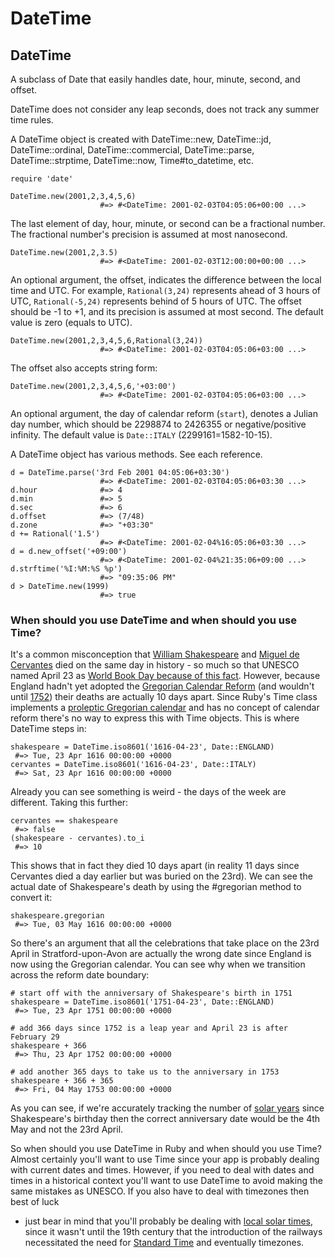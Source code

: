 # DateTime

## DateTime

A subclass of Date that easily handles date, hour, minute, second, and offset.

DateTime does not consider any leap seconds, does not track any summer time
rules.

A DateTime object is created with DateTime::new, DateTime::jd,
DateTime::ordinal, DateTime::commercial, DateTime::parse, DateTime::strptime,
DateTime::now, Time#to_datetime, etc.

    require 'date'

    DateTime.new(2001,2,3,4,5,6)
                        #=> #<DateTime: 2001-02-03T04:05:06+00:00 ...>

The last element of day, hour, minute, or second can be a fractional number.
The fractional number's precision is assumed at most nanosecond.

    DateTime.new(2001,2,3.5)
                        #=> #<DateTime: 2001-02-03T12:00:00+00:00 ...>

An optional argument, the offset, indicates the difference between the local
time and UTC. For example, `Rational(3,24)` represents ahead of 3 hours of
UTC, `Rational(-5,24)` represents behind of 5 hours of UTC. The offset should
be -1 to +1, and its precision is assumed at most second. The default value is
zero (equals to UTC).

    DateTime.new(2001,2,3,4,5,6,Rational(3,24))
                        #=> #<DateTime: 2001-02-03T04:05:06+03:00 ...>

The offset also accepts string form:

    DateTime.new(2001,2,3,4,5,6,'+03:00')
                        #=> #<DateTime: 2001-02-03T04:05:06+03:00 ...>

An optional argument, the day of calendar reform (`start`), denotes a Julian
day number, which should be 2298874 to 2426355 or negative/positive infinity.
The default value is `Date::ITALY` (2299161=1582-10-15).

A DateTime object has various methods. See each reference.

    d = DateTime.parse('3rd Feb 2001 04:05:06+03:30')
                        #=> #<DateTime: 2001-02-03T04:05:06+03:30 ...>
    d.hour              #=> 4
    d.min               #=> 5
    d.sec               #=> 6
    d.offset            #=> (7/48)
    d.zone              #=> "+03:30"
    d += Rational('1.5')
                        #=> #<DateTime: 2001-02-04%16:05:06+03:30 ...>
    d = d.new_offset('+09:00')
                        #=> #<DateTime: 2001-02-04%21:35:06+09:00 ...>
    d.strftime('%I:%M:%S %p')
                        #=> "09:35:06 PM"
    d > DateTime.new(1999)
                        #=> true

### When should you use DateTime and when should you use Time?

It's a common misconception that [William
Shakespeare](http://en.wikipedia.org/wiki/William_Shakespeare) and [Miguel de
Cervantes](http://en.wikipedia.org/wiki/Miguel_de_Cervantes) died on the same
day in history - so much so that UNESCO named April 23 as [World Book Day
because of this fact](http://en.wikipedia.org/wiki/World_Book_Day). However,
because England hadn't yet adopted the [Gregorian Calendar
Reform](http://en.wikipedia.org/wiki/Gregorian_calendar#Gregorian_reform) (and
wouldn't until
[1752](http://en.wikipedia.org/wiki/Calendar_(New_Style)_Act_1750)) their
deaths are actually 10 days apart. Since Ruby's Time class implements a
[proleptic Gregorian
calendar](http://en.wikipedia.org/wiki/Proleptic_Gregorian_calendar) and has
no concept of calendar reform there's no way to express this with Time
objects. This is where DateTime steps in:

    shakespeare = DateTime.iso8601('1616-04-23', Date::ENGLAND)
     #=> Tue, 23 Apr 1616 00:00:00 +0000
    cervantes = DateTime.iso8601('1616-04-23', Date::ITALY)
     #=> Sat, 23 Apr 1616 00:00:00 +0000

Already you can see something is weird - the days of the week are different.
Taking this further:

    cervantes == shakespeare
     #=> false
    (shakespeare - cervantes).to_i
     #=> 10

This shows that in fact they died 10 days apart (in reality 11 days since
Cervantes died a day earlier but was buried on the 23rd). We can see the
actual date of Shakespeare's death by using the #gregorian method to convert
it:

    shakespeare.gregorian
     #=> Tue, 03 May 1616 00:00:00 +0000

So there's an argument that all the celebrations that take place on the 23rd
April in Stratford-upon-Avon are actually the wrong date since England is now
using the Gregorian calendar. You can see why when we transition across the
reform date boundary:

    # start off with the anniversary of Shakespeare's birth in 1751
    shakespeare = DateTime.iso8601('1751-04-23', Date::ENGLAND)
     #=> Tue, 23 Apr 1751 00:00:00 +0000

    # add 366 days since 1752 is a leap year and April 23 is after February 29
    shakespeare + 366
     #=> Thu, 23 Apr 1752 00:00:00 +0000

    # add another 365 days to take us to the anniversary in 1753
    shakespeare + 366 + 365
     #=> Fri, 04 May 1753 00:00:00 +0000

As you can see, if we're accurately tracking the number of [solar
years](http://en.wikipedia.org/wiki/Tropical_year) since Shakespeare's
birthday then the correct anniversary date would be the 4th May and not the
23rd April.

So when should you use DateTime in Ruby and when should you use Time? Almost
certainly you'll want to use Time since your app is probably dealing with
current dates and times. However, if you need to deal with dates and times in
a historical context you'll want to use DateTime to avoid making the same
mistakes as UNESCO. If you also have to deal with timezones then best of luck
- just bear in mind that you'll probably be dealing with [local solar
times](http://en.wikipedia.org/wiki/Solar_time), since it wasn't until the
19th century that the introduction of the railways necessitated the need for
[Standard Time](http://en.wikipedia.org/wiki/Standard_time#Great_Britain) and
eventually timezones.

